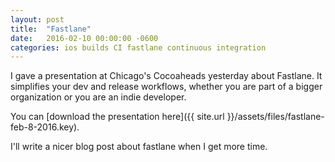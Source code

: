 ```yaml
---
layout: post
title:  "Fastlane"
date:   2016-02-10 00:00:00 -0600
categories: ios builds CI fastlane continuous integration
---
```


I gave a presentation at Chicago's Cocoaheads yesterday about Fastlane.  It simplifies your dev and release workflows, whether you are part of a bigger organization or you are an indie developer.  

You can [download the presentation here]({{ site.url }}/assets/files/fastlane-feb-8-2016.key).

I'll write a nicer blog post about fastlane when I get more time.  

